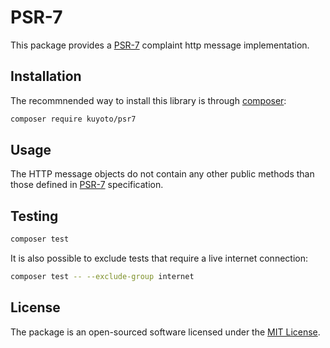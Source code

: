 # PSR-7

This package provides a [PSR-7](http://www.php-fig.org/psr/psr-7/) complaint http message implementation.

## Installation

The recommnended way to install this library is through [composer](https://getcomposer.org):

```bash
composer require kuyoto/psr7
```

## Usage

The HTTP message objects do not contain any other public methods than those defined in
[PSR-7](https://www.php-fig.org/psr/psr-7/) specification.

## Testing

``` bash
composer test
```

It is also possible to exclude tests that require a live internet connection:

``` bash
composer test -- --exclude-group internet
```

## License

The package is an open-sourced software licensed under the [MIT License](LICENSE.md).
